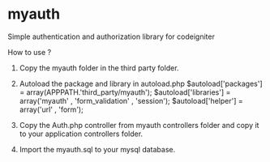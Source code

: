 # myauth
Simple authentication and authorization library for codeigniter


How to use ?
1. Copy the myauth folder in the third party folder.
2. Autoload the package and library in autoload.php
      $autoload['packages'] = array(APPPATH.'third_party/myauth');
      $autoload['libraries'] = array('myauth' , 'form_validation' , 'session');
      $autoload['helper'] = array('url' , 'form');
      
3. Copy the Auth.php controller from myauth controllers folder and copy it to your application controllers folder.
4. Import the myauth.sql to your mysql database.
